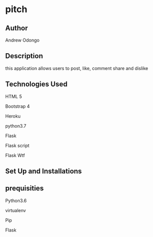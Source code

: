 # pitch

## Author
Andrew Odongo

## Description
this application allows users to post, like, comment share and dislike 

## Technologies Used
HTML 5

Bootstrap 4

Heroku 

python3.7

Flask

Flask script

Flask Wtf

## Set Up and Installations

## prequisities
Python3.6

virtualenv

Pip

Flask
